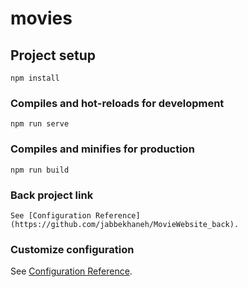 # movies

## Project setup
```
npm install
```

### Compiles and hot-reloads for development
```
npm run serve
```

### Compiles and minifies for production
```
npm run build
```
### Back project link
```
See [Configuration Reference](https://github.com/jabbekhaneh/MovieWebsite_back).
```

### Customize configuration
See [Configuration Reference](https://cli.vuejs.org/config/).
